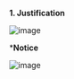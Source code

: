 <b> 1. Justification </b>

![image](https://github.com/user-attachments/assets/f3e8b71d-afa7-40bc-96b4-08b8d8a99c8b)

*<b>Notice</b>

![image](https://github.com/user-attachments/assets/a9af3750-7d81-4f3c-8c42-319fb598f9a5)
